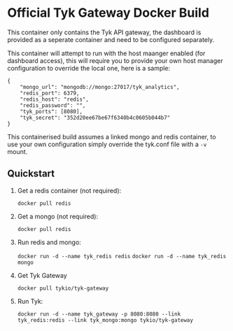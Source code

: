 Official Tyk Gateway Docker Build
=================================

This container only contains the Tyk API gateway, the dashboard is provided as a seperate container and need to be configured separately.

This container will attempt to run with the host maanger enabled (for dashboard access), this will require you to provide your own host manager configuration to override the local one, here is a sample:

	{
	    "mongo_url": "mongodb://mongo:27017/tyk_analytics",
	    "redis_port": 6379,
	    "redis_host": "redis",
	    "redis_password": "",
	    "tyk_ports": [8080],
	    "tyk_secret": "352d20ee67be67f6340b4c0605b044b7"
	}

This containerised build assumes a linked mongo and redis container, to use your own configuration simply override the tyk.conf file with a `-v` mount.

Quickstart
----------

1. Get a redis container (not required): 

	`docker pull redis`

2. Get a mongo (not required): 

	`docker pull redis`

3. Run redis and mongo:
	
	`docker run -d --name tyk_redis redis`
	`docker run -d --name tyk_redis mongo`

4. Get Tyk Gateway

	`docker pull tykio/tyk-gateway`

5. Run Tyk:

	`docker run -d --name tyk_gateway -p 8080:8080 --link tyk_redis:redis --link tyk_mongo:mongo tykio/tyk-gateway`

